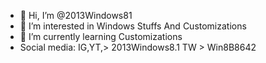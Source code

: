 - 👋 Hi, I’m @2013Windows81
- 👀 I’m interested in Windows Stuffs And Customizations
- 🌱 I’m currently learning Customizations
- Social media: IG,YT,> 2013Windows8.1 TW > Win8B8642

<!---
2013Windows81/2013Windows81 is a ✨ special ✨ repository because its `README.md` (this file) appears on your GitHub profile.
You can click the Preview link to take a look at your changes.
--->
